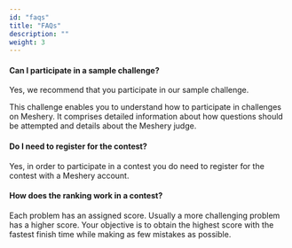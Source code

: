 ```yaml
---
id: "faqs"
title: "FAQs"
description: ""
weight: 3
---
```


#### Can I participate in a sample challenge?

Yes, we recommend that you participate in our sample challenge.

This challenge enables you to understand how to participate in challenges on Meshery. It comprises detailed information about how questions should be attempted and details about the Meshery judge.

#### Do I need to register for the contest?

Yes, in order to participate in a contest you do need to register for the contest with a Meshery account.

#### How does the ranking work in a contest?

Each problem has an assigned score. Usually a more challenging problem has a higher score. Your objective is to obtain the highest score with the fastest finish time while making as few mistakes as possible.
